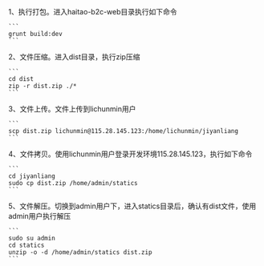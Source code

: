 1、执行打包。进入haitao-b2c-web目录执行如下命令

    ```
    grunt build:dev
    ```
    
2、文件压缩。进入dist目录，执行zip压缩

    ```
    cd dist
    zip -r dist.zip ./*
    ```
    
3、文件上传。文件上传到lichunmin用户

    ```
    scp dist.zip lichunmin@115.28.145.123:/home/lichunmin/jiyanliang
    ```
    
4、文件拷贝。使用lichunmin用户登录开发环境115.28.145.123，执行如下命令

    ```
    cd jiyanliang
    sudo cp dist.zip /home/admin/statics
    ```
    
5、文件解压。切换到admin用户下，进入statics目录后，确认有dist文件，使用admin用户执行解压

    ```
    sudo su admin
    cd statics
    unzip -o -d /home/admin/statics dist.zip
    ```
    
